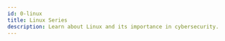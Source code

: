 ```yaml
---
id: 0-linux
title: Linux Series
description: Learn about Linux and its importance in cybersecurity.
---
```

